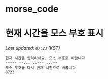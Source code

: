 # morse_code
# 현재 시간을 모스 부호 표시
<!-- MORSE_TIME_START -->
_Last updated: `07:23` (KST)_

```
현재 시간을 입력하세요. 모스 부호로 바꿉니다
----- --... ..--- ...--
모스 부호를 다시 현재 시간으로 바꿉니다
0723
```
<!-- MORSE_TIME_END -->
